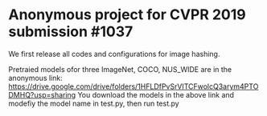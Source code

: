 # Anonymous project for CVPR 2019 submission #1037
We first release all codes and configurations for image hashing.

Pretraied models ofor three ImageNet, COCO, NUS_WIDE are in the anonymous link: https://drive.google.com/drive/folders/1HFLDfPvSrVITCFwolcQ3arym4PTODMHQ?usp=sharing
You download the models in the above link and modefiy the model name in test.py, then run test.py
